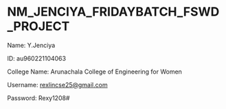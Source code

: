 # NM_JENCIYA_FRIDAYBATCH_FSWD_PROJECT

Name: Y.Jenciya

ID: au960221104063

College Name: Arunachala College of Engineering for Women

Username: rexlincse25@gmail.com

Password: Rexy1208#
